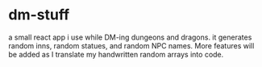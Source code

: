 # dm-stuff
a small react app i use while DM-ing dungeons and dragons. it generates random inns, random statues, and random NPC names. More features will be added as I translate my handwritten random arrays into code.
